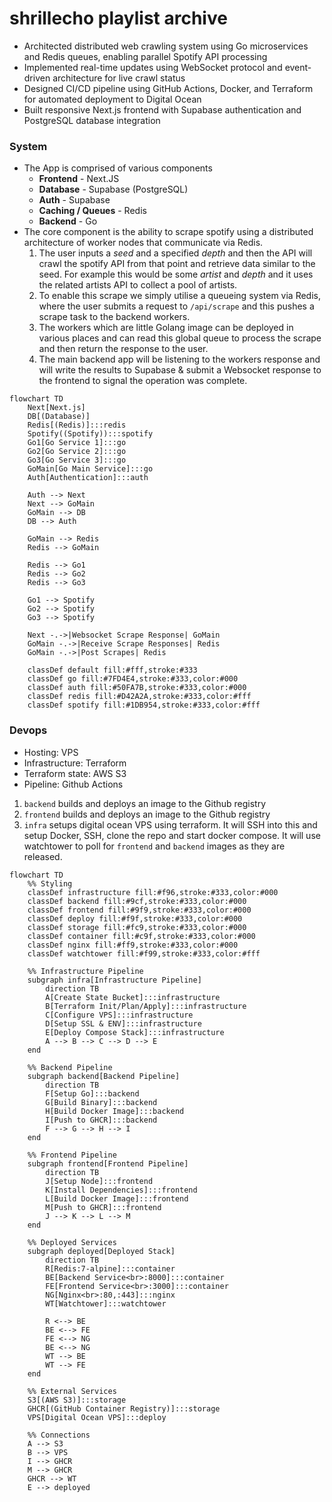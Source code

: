 # shrillecho playlist archive

- Architected distributed web crawling system using Go microservices and Redis queues, enabling parallel Spotify API processing
- Implemented real-time updates using WebSocket protocol and event-driven architecture for live crawl status
- Designed CI/CD pipeline using GitHub Actions, Docker, and Terraform for automated deployment to Digital Ocean
- Built responsive Next.js frontend with Supabase authentication and PostgreSQL database integration

### System

- The App is comprised of various components
  - **Frontend** - Next.JS 
  - **Database** - Supabase (PostgreSQL)
  - **Auth** - Supabase
  - **Caching / Queues** - Redis
  - **Backend** - Go
- The core component is the ability to scrape spotify using a distributed architecture of worker nodes that communicate via Redis.
  1. The user inputs a *seed* and a specified *depth* and then the API will crawl the spotify API from that point and retrieve data similar to the seed. For example this would be some *artist* and *depth* and it uses the related artists API to collect a pool of artists.
  2. To enable this scrape we simply utilise a queueing system via Redis, where the user submits a request to `/api/scrape` and this pushes a scrape task to the backend workers.
  3. The workers which are little Golang image can be deployed in various places and can read this global queue to process the scrape and then return the response to the user.
  4. The main backend app will be listening to the workers response and will write the results to Supabase & submit a Websocket response to the frontend to signal the operation was complete.

```mermaid
flowchart TD
    Next[Next.js]
    DB[(Database)]
    Redis[(Redis)]:::redis
    Spotify((Spotify)):::spotify
    Go1[Go Service 1]:::go
    Go2[Go Service 2]:::go
    Go3[Go Service 3]:::go
    GoMain[Go Main Service]:::go
    Auth[Authentication]:::auth

    Auth --> Next
    Next --> GoMain
    GoMain --> DB
    DB --> Auth
    
    GoMain --> Redis
    Redis --> GoMain
    
    Redis --> Go1
    Redis --> Go2
    Redis --> Go3
    
    Go1 --> Spotify
    Go2 --> Spotify
    Go3 --> Spotify

    Next -.->|Websocket Scrape Response| GoMain
    GoMain -.->|Receive Scrape Responses| Redis
    GoMain -.->|Post Scrapes| Redis

    classDef default fill:#fff,stroke:#333
    classDef go fill:#7FD4E4,stroke:#333,color:#000
    classDef auth fill:#50FA7B,stroke:#333,color:#000
    classDef redis fill:#D42A2A,stroke:#333,color:#fff
    classDef spotify fill:#1DB954,stroke:#333,color:#fff
```



### Devops

- Hosting: VPS
- Infrastructure: Terraform
- Terraform state: AWS S3
- Pipeline: Github Actions


1. `backend` builds and deploys an image to the Github registry
2. `frontend` builds and deploys an image to the Github registry
3. `infra` setups digital ocean VPS using terraform. It will SSH into this and setup Docker, SSH, clone the repo and start docker compose. It will use watchtower to poll for `frontend` and `backend` images as they are released.

```mermaid
flowchart TD
    %% Styling
    classDef infrastructure fill:#f96,stroke:#333,color:#000
    classDef backend fill:#9cf,stroke:#333,color:#000
    classDef frontend fill:#9f9,stroke:#333,color:#000
    classDef deploy fill:#f9f,stroke:#333,color:#000
    classDef storage fill:#fc9,stroke:#333,color:#000
    classDef container fill:#c9f,stroke:#333,color:#000
    classDef nginx fill:#ff9,stroke:#333,color:#000
    classDef watchtower fill:#f99,stroke:#333,color:#fff

    %% Infrastructure Pipeline
    subgraph infra[Infrastructure Pipeline]
        direction TB
        A[Create State Bucket]:::infrastructure
        B[Terraform Init/Plan/Apply]:::infrastructure
        C[Configure VPS]:::infrastructure
        D[Setup SSL & ENV]:::infrastructure
        E[Deploy Compose Stack]:::infrastructure
        A --> B --> C --> D --> E
    end

    %% Backend Pipeline
    subgraph backend[Backend Pipeline]
        direction TB
        F[Setup Go]:::backend
        G[Build Binary]:::backend
        H[Build Docker Image]:::backend
        I[Push to GHCR]:::backend
        F --> G --> H --> I
    end

    %% Frontend Pipeline
    subgraph frontend[Frontend Pipeline]
        direction TB
        J[Setup Node]:::frontend
        K[Install Dependencies]:::frontend
        L[Build Docker Image]:::frontend
        M[Push to GHCR]:::frontend
        J --> K --> L --> M
    end

    %% Deployed Services
    subgraph deployed[Deployed Stack]
        direction TB
        R[Redis:7-alpine]:::container
        BE[Backend Service<br>:8000]:::container
        FE[Frontend Service<br>:3000]:::container
        NG[Nginx<br>:80,:443]:::nginx
        WT[Watchtower]:::watchtower
        
        R <--> BE
        BE <--> FE
        FE <--> NG
        BE <--> NG
        WT --> BE
        WT --> FE
    end

    %% External Services
    S3[(AWS S3)]:::storage
    GHCR[(GitHub Container Registry)]:::storage
    VPS[Digital Ocean VPS]:::deploy

    %% Connections
    A --> S3
    B --> VPS
    I --> GHCR
    M --> GHCR
    GHCR --> WT
    E --> deployed
```

